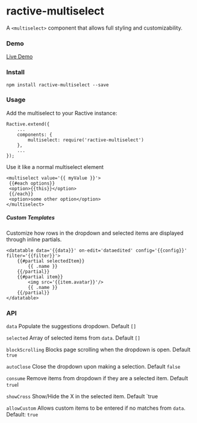 # ractive-multiselect

A `<multiselect>` component that allows full styling and customizability.

### Demo

[Live Demo](http://jondum.github.com/ractive-multiselect/demo/)

### Install


```
npm install ractive-multiselect --save
```

### Usage

Add the multiselect to your Ractive instance:

```
Ractive.extend({
    ...
    components: {
        multiselect: require('ractive-multiselect')
    },
    ...
});
```

Use it like a normal multiselect element

```
<multiselect value='{{ myValue }}'>
 {{#each options}}
 <option>{{this}}</option>
 {{/each}}
 <option>some other option</option>
</multiselect>
```

##### Custom Templates

Customize how rows in the dropdown and selected items are displayed through inline partials.

```
<datatable data='{{data}}' on-edit='dataedited' config='{{config}}' filter='{{filter}}'>
    {{#partial selectedItem}}
        {{ .name }}
    {{/partial}}
    {{#partial item}}
        <img src='{{item.avatar}}'/>
        {{ .name }}
    {{/partial}}
</datatable>
```

### API


`data` Populate the suggestions dropdown. Default `[]`

`selected` Array of selected items from `data`. Default `[]`

`blockScrolling` Blocks page scrolling when the dropdown is open. Default `true`

`autoClose` Close the dropdown upon making a selection. Default `false`

`consume`  Remove items from dropdown if they are a selected item. Default `true`I

`showCross` Show/Hide the X in the selected item. Default `true

`allowCustom` Allows custom items to be entered if no matches from `data`. Default: `true`











